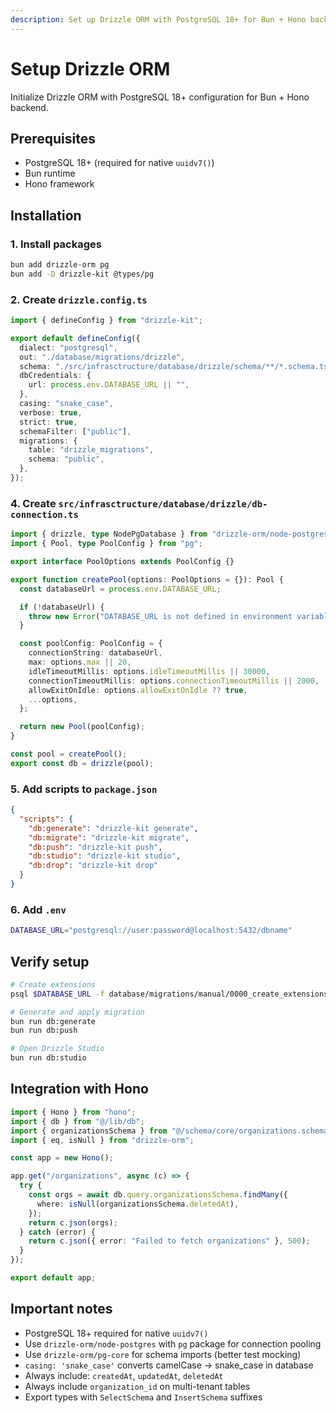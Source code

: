 ```yaml
---
description: Set up Drizzle ORM with PostgreSQL 18+ for Bun + Hono backend
---
```


# Setup Drizzle ORM

Initialize Drizzle ORM with PostgreSQL 18+ configuration for Bun + Hono backend.

## Prerequisites

- PostgreSQL 18+ (required for native `uuidv7()`)
- Bun runtime
- Hono framework

## Installation

### 1. Install packages

```bash
bun add drizzle-orm pg
bun add -D drizzle-kit @types/pg
```

### 2. Create `drizzle.config.ts`

```typescript
import { defineConfig } from "drizzle-kit";

export default defineConfig({
  dialect: "postgresql",
  out: "./database/migrations/drizzle",
  schema: "./src/infrasctructure/database/drizzle/schema/**/*.schema.ts",
  dbCredentials: {
    url: process.env.DATABASE_URL || "",
  },
  casing: "snake_case",
  verbose: true,
  strict: true,
  schemaFilter: ["public"],
  migrations: {
    table: "drizzle_migrations",
    schema: "public",
  },
});
```

### 4. Create `src/infrasctructure/database/drizzle/db-connection.ts`

```typescript
import { drizzle, type NodePgDatabase } from "drizzle-orm/node-postgres";
import { Pool, type PoolConfig } from "pg";

export interface PoolOptions extends PoolConfig {}

export function createPool(options: PoolOptions = {}): Pool {
  const databaseUrl = process.env.DATABASE_URL;

  if (!databaseUrl) {
    throw new Error("DATABASE_URL is not defined in environment variables");
  }

  const poolConfig: PoolConfig = {
    connectionString: databaseUrl,
    max: options.max || 20,
    idleTimeoutMillis: options.idleTimeoutMillis || 30000,
    connectionTimeoutMillis: options.connectionTimeoutMillis || 2000,
    allowExitOnIdle: options.allowExitOnIdle ?? true,
    ...options,
  };

  return new Pool(poolConfig);
}

const pool = createPool();
export const db = drizzle(pool);
```

### 5. Add scripts to `package.json`

```json
{
  "scripts": {
    "db:generate": "drizzle-kit generate",
    "db:migrate": "drizzle-kit migrate",
    "db:push": "drizzle-kit push",
    "db:studio": "drizzle-kit studio",
    "db:drop": "drizzle-kit drop"
  }
}
```

### 6. Add `.env`

```bash
DATABASE_URL="postgresql://user:password@localhost:5432/dbname"
```

## Verify setup

```bash
# Create extensions
psql $DATABASE_URL -f database/migrations/manual/0000_create_extensions.sql

# Generate and apply migration
bun run db:generate
bun run db:push

# Open Drizzle Studio
bun run db:studio
```

## Integration with Hono

```typescript
import { Hono } from "hono";
import { db } from "@/lib/db";
import { organizationsSchema } from "@/schema/core/organizations.schema";
import { eq, isNull } from "drizzle-orm";

const app = new Hono();

app.get("/organizations", async (c) => {
  try {
    const orgs = await db.query.organizationsSchema.findMany({
      where: isNull(organizationsSchema.deletedAt),
    });
    return c.json(orgs);
  } catch (error) {
    return c.json({ error: "Failed to fetch organizations" }, 500);
  }
});

export default app;
```

## Important notes

- PostgreSQL 18+ required for native `uuidv7()`
- Use `drizzle-orm/node-postgres` with `pg` package for connection pooling
- Use `drizzle-orm/pg-core` for schema imports (better test mocking)
- `casing: 'snake_case'` converts camelCase → snake_case in database
- Always include: `createdAt`, `updatedAt`, `deletedAt`
- Always include `organization_id` on multi-tenant tables
- Export types with `SelectSchema` and `InsertSchema` suffixes
